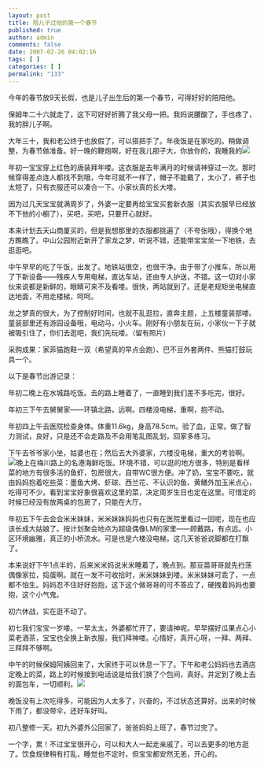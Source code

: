```yaml
---
layout: post
title: 陪儿子过他的第一个春节
published: true
author: admin
comments: false
date: 2007-02-26 04:02:16
tags: [ ]
categories: [ ]
permalink: "133"
---
```

今年的春节放9天长假，也是儿子出生后的第一个春节，可得好好的陪陪他。


  


保姆年二十六就走了，这下可好好折腾了我父母一把。我妈说腰酸了，手也疼了，我的胖儿子啊。


  


大年三十，我和老公终于也放假了，可以搭把手了。年夜饭是在家吃的。稍做调整，为春节做准备。好一晚的鞭炮啊，好在我儿胆子大，你放你的，我睡我的![][1]


  


年初一宝宝穿上红色的唐装拜年喽。这衣服是去年满月的时候请神穿过一次。那时候穿得差点连人都找不到哦，今年可就不一样了，帽子不能戴了，太小了，裤子也太短了，只有衣服还可以凑合一下。小家伙真的长大喽。


  


因为过几天宝宝就满周岁了，外婆一定要再给宝宝买套新衣服（其实衣服早已经放不下他的小橱了），买吧，买吧，只要开心就好。


  


本来计划去天山商厦买的，但是我想那里的衣服都挑遍了（不夸张哦），得换个地方瞧瞧了。中山公园附近新开了家龙之梦，听说不错，还能带宝宝坐一下地铁，去逛逛吧。


  


中午早早的吃了午饭，出发了。地铁站很空，也很干净。由于带了小推车，所以用了下新设备——残疾人专用电梯，直达车站，还由专人护送，不错。这一切对小家伙来说都是新鲜的，眼睛可来不及看喽。很快，两站就到了。还是老规矩坐电梯直达地面，不用走楼梯，呵呵。


  


龙之梦真的很大，为了控制好时间，也就不乱逛拉，直奔主题，上五楼童装部喽。童装部里还有游园设备哦，电动马，小火车。刚好有小朋友在玩，小家伙一下子就被吸引住了，你们去逛吧，我们先玩喽。（留有照片）


  


采购成果：家菲猫跑鞋一双（希望真的早点会跑）、巴不豆外套两件、熊猫打鼓玩具一个。


  


以下是春节出游记录：


  


年初二晚上在水城路吃饭。去的路上睡着了，一直睡到我们差不多吃完，很好。


  


年初三下午去舅舅家——环镇北路，远啊。四楼没电梯，重啊，抱不动。


  


年初四上午去医院检查身体。体重11.6kg，身高78.5cm。验了血，正常。做了智力测试，良好，只是还不会走路及不会用笔乱图乱划，回家多练习。


  


下午去爷爷家小坐，姑婆也在；然后去大外婆家，六楼没电梯，重大的考验啊。![][2]晚上在梅川路上的名港海鲜吃饭。环境不错，可以逛的地方很多，特别是看样菜的地方有很多活的鱼虾，包房很大，自带WC很方便。冲了奶，宝宝不要吃，就由妈妈抱着吃些菜：墨鱼大烤、虾球、西兰花、不认识的鱼、黄鳝外加玉米点心，吃得可不少。看到宝宝好象很喜欢这里的菜，决定周岁生日也定在这里。可惜定的时候已经没有放两桌的包房了，只能在大厅。


  


年初五下午去会会米米妹妹，米米妹妹妈妈也只有在医院里看过一回呢，现在也应该长成大姑娘了。按计划聚会地点为超级偶像LM的家里——顾戴路，有点远。小区环境幽雅，真正的小桥流水。可是也是六楼没电梯，这几天爸爸说脚都在打飘了。


  


本来说好下午1点半的，后来米米妈说米米睡着了，晚点到。那豆苗哥哥就先扫荡偶像家拉，捣蛋啊。就在一发不可收拾时，米米妹妹到喽。米米妹妹可乖了，一点都不怕生。妈妈忍不住好好抱抱，这下这个做哥哥的可不答应了，硬拽着妈妈也要抱，这个小气鬼。


  


初六休战，实在逛不动了。


  


初七我们宝宝一岁喽。一早太太，外婆都忙开了，要请神呢。早早摆好瓜果点心小菜老酒茶，宝宝也全换上新衣服，我们拜神喽。心情好，真开心呀，一拜、两拜、三拜拜不够啊。


  


中午的时候保姆阿姨回来了，大家终于可以休息一下了。下午和老公妈妈也去酒店定晚上的菜，路上的时候接到电话说是给我们换了个包间，真好。并定到了晚上去的面包车，一切顺利。![][3]


  


晚饭没有上次吃得多，可能因为人太多了，兴奋的，不过状态还算好。出来的时候下雨了，都没带伞，还好车好叫。


  


初八整修一天。初九外婆外公回家了，爸爸妈妈上班了，春节过完了。


  


一个字，累！不过宝宝很开心，可以和大人一起走亲戚了，可以去更多的地方逛了。饮食规律稍有打乱，睡觉也不定时，但宝宝都安然无恙，开心的。


  


&nbsp;

 [1]: http://xujianian.com/jx/blog/images/emot/face5.gif
 [2]: http://xujianian.com/jx/blog/images/emot/face10.gif
 [3]: http://xujianian.com/jx/blog/images/emot/face24.gif